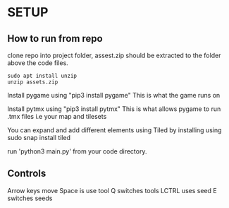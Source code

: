 # SETUP

## How to run from repo

clone repo into project folder, assest.zip should be extracted
to the folder above the code files.

```text
sudo apt install unzip
unzip assets.zip
```

Install pygame using
"pip3 install pygame"
This is what the game runs on

Install pytmx using
"pip3 install pytmx"
This is what allows pygame to run .tmx files i.e your map and tilesets

You can expand and add different elements using Tiled by installing using
sudo snap install tiled

run 'python3 main.py' from your code directory.

## Controls

Arrow keys move
Space is use tool
Q switches tools
LCTRL uses seed
E switches seeds
